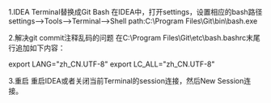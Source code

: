 1.IDEA Terminal替换成Git Bash
在IDEA中，打开settings，设置相应的bash路径 
settings–>Tools–>Terminal–>Shell path:C:\Program Files\Git\bin\bash.exe

2.解决git commit注释乱码的问题
在C:\Program Files\Git\etc\bash.bashrc末尾行追加如下内容：

export LANG="zh_CN.UTF-8"
export LC_ALL="zh_CN.UTF-8"

3.重启
重启IDEA或者关闭当前Terminal的session连接，然后New Session连接。

